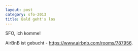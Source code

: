 ```yaml
---
layout: post
category: sfo-2013
title: Bald geht's los
---
```


SFO, ich komme!

AirBnB ist gebucht - <https://www.airbnb.com/rooms/787956>.